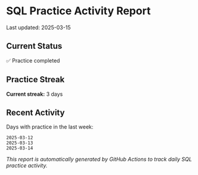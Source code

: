 # SQL Practice Activity Report

Last updated: 2025-03-15

## Current Status

✅ Practice completed

## Practice Streak

**Current streak:** 3 days

## Recent Activity

Days with practice in the last week:

```
2025-03-12
2025-03-13
2025-03-14
```

*This report is automatically generated by GitHub Actions to track daily SQL practice activity.*
